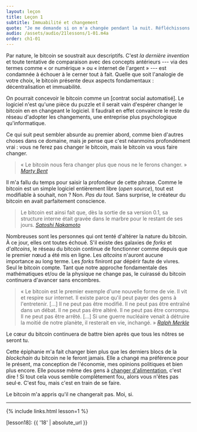 ```yaml
---
layout: leçon
title: Leçon 1
subtitle: Immuabilité et changement
quote: "Je me demande si on m'a changée pendant la nuit. Réfléchissons. Étais-je la même lorsque je me suis levée ce matin ? Il me semble presque me souvenir que je me sentais un peu différente. Mais si je ne suis pas la même, la question se pose : « Qui puis-je bien être ? » Ah, en voilà, une grande énigme !"
audio: /assets/audio/21lessons/1-01.m4a
order: ch1-01
---
```


Par nature, le bitcoin se soustrait aux descriptifs. C'est *la dernière
invention* et toute tentative de comparaison avec des concepts antérieurs
--- via des termes comme « or numérique » ou « internet de l'argent » ---
est condamnée à échouer à le cerner tout à fait. Quelle que soit
l'analogie de votre choix, le bitcoin présente deux aspects fondamentaux :
décentralisation et immuabilité.

On pourrait concevoir le bitcoin comme un [contrat social automatisé]. Le
logiciel n'est qu'une pièce du puzzle et il serait vain d'espérer changer
le bitcoin en en changeant le logiciel. Il faudrait en effet convaincre
le reste du réseau d'adopter les changements, une entreprise plus
psychologique qu'informatique.

Ce qui suit peut sembler absurde au premier abord, comme bien d'autres
choses dans ce domaine, mais je pense que c'est néanmoins profondément
vrai : vous ne ferez pas changer le bitcoin, mais le bitcoin va vous faire
changer. 

> « Le bitcoin nous fera changer plus que nous ne le ferons changer. »
> <cite>[Marty Bent]</cite>

Il m'a fallu du temps pour saisir la profondeur de cette phrase. Comme
le bitcoin est un simple logiciel entièrement libre (*open source*),
tout est modifiable à souhait, non ? Non. *Pas du tout.* Sans surprise,
le créateur du bitcoin en avait parfaitement conscience.


> Le bitcoin est ainsi fait que, dès la sortie de sa version 0.1, sa
> structure interne était gravée dans le marbre pour le restant de ses
> jours.
> <cite>[Satoshi Nakamoto]</cite>

Nombreuses sont les personnes qui ont tenté d'altérer la nature du bitcoin.
À ce jour, elles ont toutes échoué. S'il existe des galaxies de *forks* et
d'*altcoins*, le réseau du bitcoin continue de fonctionner comme depuis que
le premier nœud a été mis en ligne. Les *altcoins* n'auront aucune importance
au long terme. Les *forks* finiront par dépérir faute de vivres. Seul le
bitcoin compte. Tant que notre approche fondamentale des mathématiques et/ou
de la physique ne change pas, le cuirassé du bitcoin continuera d'avancer sans
encombres.

> « Le bitcoin est le premier exemple d'une nouvelle forme de vie. Il vit
> et respire sur internet. Il existe parce qu'il peut payer des gens à
> l'entretenir. [...] Il ne peut pas être modifié. Il ne peut pas être entraîné
> dans un débat. Il ne peut pas être altéré. Il ne peut pas être corrompu. Il ne
> peut pas être arrêté. [...] Si une guerre nucléaire venait à détruire la
> moitié de notre planète, il resterait en vie, inchangé. »
> <cite>[Ralph Merkle]</cite>

Le cœur du bitcoin continuera de battre bien après que tous les nôtres
se seront tu.

Cette épiphanie m'a fait changer bien plus que les derniers blocs de la
*blockchain* du bitcoin ne le feront jamais. Elle a changé ma préférence
pour le présent, ma conception de l'économie, mes opinions politiques et
bien plus encore. Elle pousse même des gens à [changer d'alimentation][carnivores],
c'est dire ! Si tout cela vous semble complètement fou, alors vous n'êtes
pas seul·e. C'est fou, mais c'est en train de se faire.

Le bitcoin m'a appris qu'il ne changerait pas. Moi, si.

---

{% include links.html lesson=1 %}

<!-- Internal -->
[gravity]: https://dergigi.com/2019/05/01/bitcoins-gravity/
[proof-of-life]: https://dergigi.com/2019/08/07/proof-of-life/
[lesson18]: {{ '18' | absolute_url }}

<!-- Further Reading -->
[automated social contract]: https://medium.com/@hasufly/bitcoins-social-contract-1f8b05ee24a9
[carnivores]: https://motherboard.vice.com/en_us/article/ne74nw/inside-the-world-of-the-bitcoin-carnivores
[tftc]: https://tftc.io/tales-from-the-crypt/
[bent]: https://tftc.io/martys-bent/

<!-- Quotes -->
[Ralph Merkle]: http://merkle.com/papers/DAOdemocracyDraft.pdf
[Satoshi Nakamoto]: https://bitcointalk.org/index.php?topic=195.msg1611#msg1611

<!-- Twitter People -->
[Marty Bent]: https://twitter.com/martybent

<!-- Wikipedia -->
[alice]: https://en.wikipedia.org/wiki/Alice%27s_Adventures_in_Wonderland
[carroll]: https://en.wikipedia.org/wiki/Lewis_Carroll
